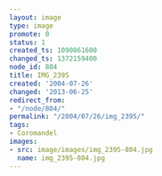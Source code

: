 ```yaml
---
layout: image
type: image
promote: 0
status: 1
created_ts: 1090861600
changed_ts: 1372159400
node_id: 804
title: IMG_2395
created: '2004-07-26'
changed: '2013-06-25'
redirect_from:
- "/node/804/"
permalink: "/2004/07/26/img_2395/"
tags:
- Coromandel
images:
- src: image/images/img_2395-804.jpg
  name: img_2395-804.jpg
---
```


